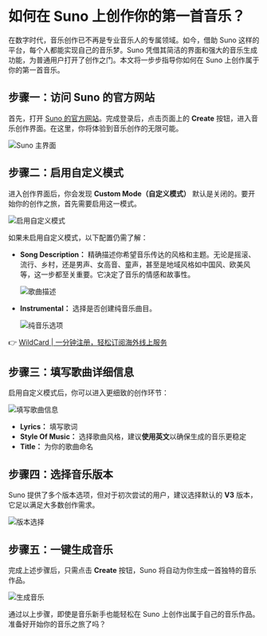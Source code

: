 # 如何在 Suno 上创作你的第一首音乐？

在数字时代，音乐创作已不再是专业音乐人的专属领域。如今，借助 Suno 这样的平台，每个人都能实现自己的音乐梦。Suno 凭借其简洁的界面和强大的音乐生成功能，为普通用户打开了创作之门。本文将一步步指导你如何在 Suno 上创作属于你的第一首音乐。

## 步骤一：访问 Suno 的官方网站

首先，打开 [Suno 的官方网站](https://app.suno.ai/)。完成登录后，点击页面上的 **Create** 按钮，进入音乐创作界面。在这里，你将体验到音乐创作的无限可能。

![Suno 主界面](https://bbtdd.com/img/08649362785.webp)

## 步骤二：启用自定义模式

进入创作界面后，你会发现 **Custom Mode（自定义模式）** 默认是关闭的。要开始你的创作之旅，首先需要启用这一模式。

![启用自定义模式](https://bbtdd.com/img/859164589.webp)

如果未启用自定义模式，以下配置仍需了解：

- **Song Description：** 精确描述你希望音乐传达的风格和主题。无论是摇滚、流行、乡村，还是男声、女高音、童声，甚至是地域风格如中国风、欧美风等，这一步都至关重要。它决定了音乐的情感和故事性。
  
  ![歌曲描述](https://bbtdd.com/img/314974073553193.webp)

- **Instrumental：** 选择是否创建纯音乐曲目。

  ![纯音乐选项](https://bbtdd.com/img/5462449392688172.webp)

👉 [WildCard | 一分钟注册，轻松订阅海外线上服务](https://bbtdd.com/WildCard)

## 步骤三：填写歌曲详细信息

启用自定义模式后，你可以进入更细致的创作环节：

![填写歌曲信息](https://bbtdd.com/img/3376514790.webp)

- **Lyrics：** 填写歌词
- **Style Of Music：** 选择歌曲风格，建议**使用英文**以确保生成的音乐更稳定
- **Title：** 为你的歌曲命名

## 步骤四：选择音乐版本

Suno 提供了多个版本选项，但对于初次尝试的用户，建议选择默认的 **V3** 版本，它足以满足大多数创作需求。

![版本选择](https://bbtdd.com/img/38556549795722.webp)

## 步骤五：一键生成音乐

完成上述步骤后，只需点击 **Create** 按钮，Suno 将自动为你生成一首独特的音乐作品。

![生成音乐](https://bbtdd.com/img/119299255288.webp)

通过以上步骤，即使是音乐新手也能轻松在 Suno 上创作出属于自己的音乐作品。准备好开始你的音乐之旅了吗？